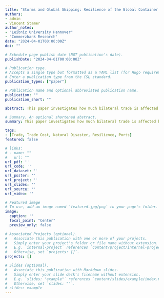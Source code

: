 ```yaml
---
title: "Storms and Global Shipping: Resilience of the Global Container Shipping Network"
authors:
- admin
- Vincent Stamer
author_notes:
- "Leibniz University Hannover"
- "Commerzbank Research"
date: "2024-04-01T00:00:00Z"
doi: ""

# Schedule page publish date (NOT publication's date).
publishDate: "2024-04-01T00:00:00Z"

# Publication type.
# Accepts a single type but formatted as a YAML list (for Hugo requirements).
# Enter a publication type from the CSL standard.
publication_types: ["paper"]

# Publication name and optional abbreviated publication name.
publication: ""
publication_short: ""

abstract: This paper investigates how much bilateral trade is affected by temporary disruptions of shipping networks caused by storms. Specifically, we examine how much trade is directed to other shipping routes or does not take place at all. We unpack the aggregate impact of oceanic cyclones by examining transportation volume and freight costs by a major container ship company. In event-studies nested in a gravity-style equation, we find that a cyclone reduces trade by 1.3\% between countries across all modes of transport, while this effect more than doubles for affected port-pairs. After a storm, shipping firms charge higher freight costs on affected routes amplifying the trading impact. Adjacent shipping routes step in as substitutes for  minerals and chemicals. Data on geo-located ship voyages show that following a storm, ships travel at slower speed incurring delay by up to 30 hours depending on the shipping company.

# Summary. An optional shortened abstract.
summary: This paper investigates how much bilateral trade is affected by temporary disruptions of shipping networks caused by storms. Specifically, we examine how much trade is directed to other shipping routes or does not take place at all. We unpack the aggregate impact of oceanic cyclones by examining transportation volume and freight costs by a major container ship company. In event-studies nested in a gravity-style equation, we find that a cyclone reduces trade by 1.3\% between countries across all modes of transport, while this effect more than doubles for affected port-pairs. After a storm, shipping firms charge higher freight costs on affected routes amplifying the trading impact. Adjacent shipping routes step in as substitutes for  minerals and chemicals. Data on geo-located ship voyages show that following a storm, ships travel at slower speed incurring delay by up to 30 hours depending on the shipping company.

tags:
- [Trade, Trade Cost, Natural Disaster, Resilience, Ports]
featured: false

# links:
# - name: ""
#   url: ""
url_pdf: ''
url_code: ''
url_dataset: ''
url_poster: ''
url_project: ''
url_slides: ''
url_source: ''
url_video: ''

# Featured image
# To use, add an image named `featured.jpg/png` to your page's folder. 
image:
  caption: ''
  focal_point: "Center"
  preview_only: false

# Associated Projects (optional).
#   Associate this publication with one or more of your projects.
#   Simply enter your project's folder or file name without extension.
#   E.g. `internal-project` references `content/project/internal-project/index.md`.
#   Otherwise, set `projects: []`.
projects: []

# Slides (optional).
#   Associate this publication with Markdown slides.
#   Simply enter your slide deck's filename without extension.
#   E.g. `slides: "example"` references `content/slides/example/index.md`.
#   Otherwise, set `slides: ""`.
# slides: example
---
```




